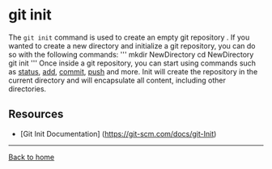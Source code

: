# git init
The  `git init` command is used to create an empty git repository .
If you wanted to create a new directory and initialize a git repository, you can do so with the following commands:
'''
mkdir NewDirectory 
cd NewDirectory
git init
'''
Once inside a git repository, you can start using commands such as 
[status](./Status.md),
[add](./Add.md),
[commit](./Commit.md),
[push](./Push.md)
and more.
Init will create the repository in the current directory and will encapsulate all content, including other directories.

## Resources
- [Git Init Documentation] (https://git-scm.com/docs/git-Init)

---
[Back to home](../README.md)
